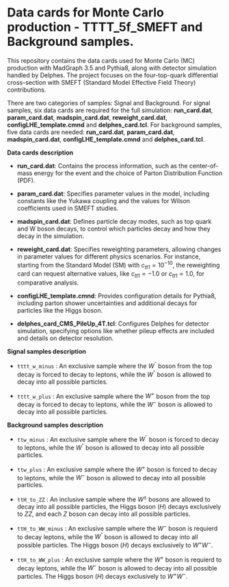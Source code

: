 # Data cards for Monte Carlo production - TTTT_5f_SMEFT and Background samples.

This repository contains the data cards used for Monte Carlo (MC) production with MadGraph 3.5 and Pythia8, along with detector simulation handled by Delphes. The project focuses on the four-top-quark differential cross-section with SMEFT (Standard Model Effective Field Theory) contributions.

There are two categories of samples: Signal and Background. For signal samples, six data cards are required for the full simulation: **run_card.dat**, **param_card.dat**, **madspin_card.dat**, **reweight_card.dat**, **configLHE_template.cmnd** and **delphes_card.tcl**. For background samples, five data cards are needed: **run_card.dat**, **param_card.dat**, **madspin_card.dat**, **configLHE_template.cmnd** and **delphes_card.tcl**.

**Data cards description**

*  **run_card.dat**: Contains the process information, such as the center-of-mass energy for the event and the choice of Parton Distribution Function (PDF).

*  **param_card.dat**: Specifies parameter values in the model, including constants like the Yukawa coupling and the values for Wilson coefficients used in SMEFT studies.

* **madspin_card.dat**: Defines particle decay modes, such as top quark and W boson decays, to control which particles decay and how they decay in the simulation.

* **reweight_card.dat**: Specifies reweighting parameters, allowing changes in parameter values for different physics scenarios. For instance, starting from the Standard Model (SM) with       $c_{tt1}=10^{-10}$, the reweighting card can request alternative values, like $c_{tt1} = -1.0$ or $c_{tt1} = 1.0$, for comparative analysis.

* **configLHE_template.cmnd**: Provides configuration details for Pythia8, including parton shower uncertainties and additional decays for particles like the Higgs boson.

* **delphes_card_CMS_PileUp_4T.tcl**: Configures Delphes for detector simulation, specifying options like whether pileup effects are included and details on detector resolution.

**Signal samples description** 

* `tttt_w_minus` : An exclusive sample where the $W^{⁻}$ boson from the top decay is forced to decay to leptons, while the $W^{⁺}$ boson is allowed to decay into all possible particles.

* `tttt_w_plus` : An exclusive sample where the $W^{+}$ boson from the top decay is forced to decay to leptons, while the $W^{-}$ boson is allowed to decay into all possible particles.

**Background samples description** 

* `ttw_minus` :  An exclusive sample where the $W^{⁻}$ boson is forced to decay to leptons, while the $W^{⁺}$ boson is allowed to decay into all possible particles.

* `ttw_plus` :  An exclusive sample where the $W^{+}$ boson is forced to decay to leptons, while the $W^{-}$ boson is allowed to decay into all possible particles.

* `ttH_to_ZZ` :  An inclusive sample where the $W^{±}$ bosons are allowed to decay into all possible particles, the Higgs boson ($H$) decays exclusively to $ZZ$, and each $Z$ boson can decay into all possible particles.

* `ttH_to_WW_minus` :  An exclusive sample where the $W^{-}$ boson is requierd to decay leptons, while the $W^{⁺}$ boson is allowed to decay into all possible particles. The Higgs boson ($H$) decays exclusively to $W^{+}W^{-}$.

 * `ttH_to_WW_plus` :  An exclusive sample where the $W^{+}$ boson is requierd to decay leptons, while the $W^{-}$ boson is allowed to decay into all possible particles. The Higgs boson ($H$) decays exclusively to $W^{+}W^{-}$.
